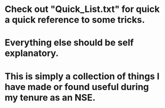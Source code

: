 # Check out "Quick_List.txt" for quick a quick reference to some tricks.
# Everything else should be self explanatory.
# This is simply a collection of things I have made or found useful during my tenure as an NSE.

